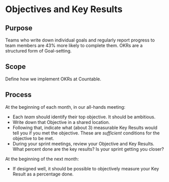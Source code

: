 # Objectives and Key Results

## Purpose

Teams who write down individual goals and regularly report progress to team members are 43% more likely to complete them. OKRs are a structured form of Goal-setting.

## Scope

Define how we implement OKRs at Countable.

## Process

At the beginning of each month, in our all-hands meeting:
  * Each _team_ should identify their top objective. It should be ambitious.
  * Write down that Objective in a shared location.
  * Following that, indicate what (about 3) measurable Key Results would tell you if you met the objective. These are _sufficient_ conditions for the objective to be met.
  * During your sprint meetings, review your Objective and Key Results. What percent done are the key results? Is your sprint getting you closer?

At the beginning of the next month:
  * If designed well, it should be possible to objectively measure your Key Result as a percentage done.
